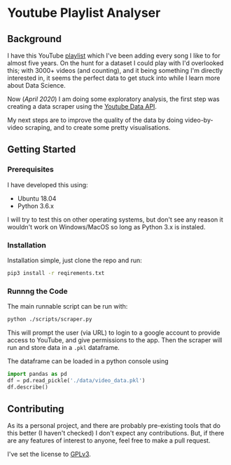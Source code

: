 # Youtube Playlist Analyser

## Background 

I have this YouTube [playlist](https://www.youtube.com/playlist?list=PLQ7ntLo9NINYP6b_F-4_j8LCmZ4Z3eTd3) which I've been adding every song I like to for almost five years. On the hunt for a dataset I could play with I'd overlooked this; with 3000+ videos (and counting), and it being something I'm directly interested in, it seems the perfect data to get stuck into while I learn more about Data Science.

Now (_April 2020_) I am doing some exploratory analysis, the first step was creating a data scraper using the [Youtube Data API](https://developers.google.com/youtube/v3).

My next steps are to improve the quality of the data by doing video-by-video scraping, and to create some pretty visualisations.

## Getting Started

### Prerequisites

I have developed this using:

* Ubuntu 18.04 
* Python 3.6.x

I will try to test this on other operating systems, but don't see any reason it wouldn't work on Windows/MacOS so long as Python 3.x is instaled.

### Installation

Installation simple, just clone the repo and run:

```bash
pip3 install -r reqirements.txt
```

### Runnng the Code

The main runnable script can be run with: 

```bash
python ./scripts/scraper.py
```

This will prompt the user (via URL) to login to a google account to provide access to YouTube, and give permissions to the app. Then the scraper will run and store data in a ```.pkl``` dataframe.

The dataframe can be loaded in a python console using

```python
import pandas as pd
df = pd.read_pickle('./data/video_data.pkl')
df.describe()
```


## Contributing

As its a personal project, and there are probably pre-existing tools that do this better (I haven't checked) I don't expect any contributions. But, if there are any features of interest to anyone, feel free to make a pull request. 

I've set the license to [GPLv3](https://www.gnu.org/licenses/quick-guide-gplv3.en.html).